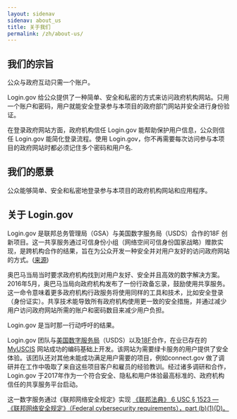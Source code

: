```yaml
---
layout: sidenav
sidenav: about_us
title: 关于我们
permalink: /zh/about-us/
---
```

## 我们的宗旨

公众与政府互动只需一个账户。

Login.gov 给公众提供了一种简单、安全和私密的方式来访问政府机构网站。只用一个账户和密码，用户就能安全登录参与本项目的政府部门网站并安全进行身份验证。

在登录政府网站方面，政府机构信任 Login.gov 能帮助保护用户信息，公众则信任 Login.gov 能简化登录流程。使用 Login.gov，你不再需要每次访问参与本项目的政府网站时都必须记住多个密码和用户名.

## 我们的愿景

公众能够简单、安全和私密地登录参与本项目的政府机构网站和应用程序。

## 关于 Login.gov

Login.gov 是联邦总务管理局（GSA）与美国数字服务局（USDS）合作的18F 创新项目。这一共享服务通过可信身份小组（网络空间可信身份国家战略）赠款实现，是跨机构合作的结果，旨在为公众开发一种安全并对用户友好的访问政府网站的方式。([来源](https://www.nextgov.com/digital-government/2017/01/logingov-moving-ahead/228515/))

奥巴马当局当时要求政府机构找到对用户友好、安全并且高效的数字解决方案。2016年5月，奥巴马当局向政府机构发布了一份行政备忘录，鼓励使用共享服务。这一命令意味着更多政府机构行政服务将使用同样的工具和技术，比如安全登录（身份证实）。共享技术能导致所有政府机构使用更一致的安全措施，并通过减少用户访问政府网站所需的账户和密码数目来减少用户负担。

Login.gov 是当时那一行动呼吁的结果。

Login.gov 团队与[美国数字服务局](https://www.usds.gov/)（USDS）以及[18F](https://18f.gsa.gov/)合作，在业已存在的 [MyUSCIS](https://my.uscis.gov/) 网站成功的编码基础上开发。该网站为需要绿卡服务的用户提供了安全体验。该团队还对其他未能成功满足用户需要的项目，例如connect.gov 做了调研并在工作中吸取了来自这些项目客户和雇员的经验教训。经过诸多调研和合作，Login.gov 于2017年作为一个符合安全、隐私和用户体验最高标准的、政府机构信任的共享服务平台启动。

这一数字服务通过《联邦网络安全规定》实现 [《联邦法典》 6 USC § 1523 — 《联邦网络安全规定》（Federal cybersecurity requirements），part (b)(1)(D)。](https://uscode.house.gov/view.xhtml?req=6+USC+1523:+Federal+cybersecurity+requirements)
